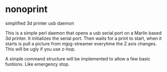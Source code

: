 # nonoprint
simplified 3d printer usb daemon

This is a simple perl daemon that opens a usb serial port on a Marlin based 3d printer. It initializes the serial port. Then waits for a print to start, when it starts is pull a picture from mjpg-streamer everytime the Z axis changes. This will be ugly if you use z-hop. 

A simple command structure will be implemented to allow a few basic funtions. Like emergency stop. 
